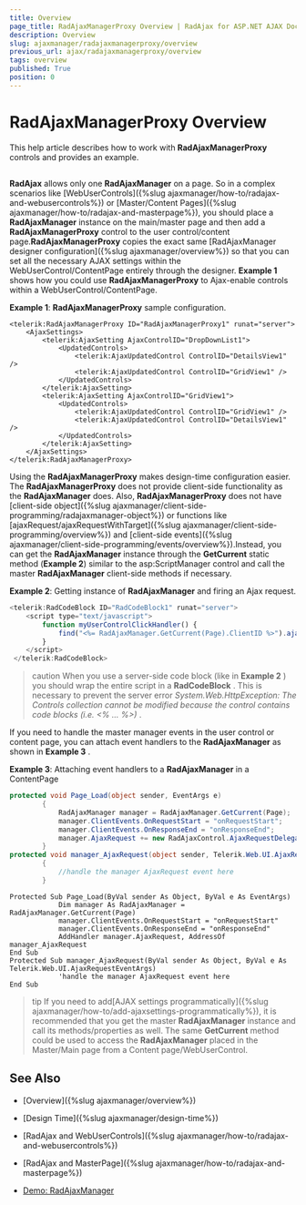```yaml
---
title: Overview
page_title: RadAjaxManagerProxy Overview | RadAjax for ASP.NET AJAX Documentation
description: Overview
slug: ajaxmanager/radajaxmanagerproxy/overview
previous_url: ajax/radajaxmanagerproxy/overview
tags: overview
published: True
position: 0
---
```


# RadAjaxManagerProxy Overview



This help article describes how to work with **RadAjaxManagerProxy** controls and provides an example.

## 

**RadAjax** allows only one **RadAjaxManager** on a page. So in a complex scenarios like [WebUserControls]({%slug ajaxmanager/how-to/radajax-and-webusercontrols%}) or [Master/Content Pages]({%slug ajaxmanager/how-to/radajax-and-masterpage%}), you should place a **RadAjaxManager** instance on the main/master page and then add a **RadAjaxManagerProxy** control to the user control/content page.**RadAjaxManagerProxy** copies the exact same [RadAjaxManager designer configuration]({%slug ajaxmanager/overview%}) so that you can set all the necessary AJAX settings within the WebUserControl/ContentPage entirely through the designer. **Example 1** shows how you could use **RadAjaxManagerProxy** to Ajax-enable controls within a WebUserControl/ContentPage.

**Example 1**: **RadAjaxManagerProxy** sample configuration.

````ASP.NET
<telerik:RadAjaxManagerProxy ID="RadAjaxManagerProxy1" runat="server">
	<AjaxSettings>
	    <telerik:AjaxSetting AjaxControlID="DropDownList1">
	        <UpdatedControls>
	            <telerik:AjaxUpdatedControl ControlID="DetailsView1" />
	            <telerik:AjaxUpdatedControl ControlID="GridView1" />
	        </UpdatedControls>
	    </telerik:AjaxSetting>
	    <telerik:AjaxSetting AjaxControlID="GridView1">
	        <UpdatedControls>
	            <telerik:AjaxUpdatedControl ControlID="GridView1" />
	            <telerik:AjaxUpdatedControl ControlID="DetailsView1" />
	        </UpdatedControls>
	    </telerik:AjaxSetting>
	</AjaxSettings>
</telerik:RadAjaxManagerProxy>
````



Using the **RadAjaxManagerProxy** makes design-time configuration easier. The **RadAjaxManagerProxy** does not provide client-side functionality as the **RadAjaxManager** does. Also, **RadAjaxManagerProxy** does not have [client-side object]({%slug ajaxmanager/client-side-programming/radajaxmanager-object%}) or functions like [ajaxRequest/ajaxRequestWithTarget]({%slug ajaxmanager/client-side-programming/overview%}) and [client-side events]({%slug ajaxmanager/client-side-programming/events/overview%}).Instead, you can get the **RadAjaxManager** instance through the **GetCurrent** static method (**Example 2**) similar to the asp:ScriptManager control and call the master **RadAjaxManager** client-side methods if necessary.

**Example 2**: Getting instance of **RadAjaxManager** and firing an Ajax request.

````JavaScript
<telerik:RadCodeBlock ID="RadCodeBlock1" runat="server">
	<script type="text/javascript">
	    function myUserControlClickHandler() {
	        find("<%= RadAjaxManager.GetCurrent(Page).ClientID %>").ajaxRequest("content");
	    }
	</script>
 </telerik:RadCodeBlock>
````



>caution When you use a server-side code block (like in **Example 2** ) you should wrap the entire script in a **RadCodeBlock** . This is necessary to prevent the server error *System.Web.HttpException: The Controls collection cannot be modified because the control contains code blocks (i.e. <% ... %>)* .
>


If you need to handle the master manager events in the user control or content page, you can attach event handlers to the **RadAjaxManager** as shown in **Example 3** .

**Example 3**: Attaching event handlers to a **RadAjaxManager** in a ContentPage



````C#
protected void Page_Load(object sender, EventArgs e)
	    {
	        RadAjaxManager manager = RadAjaxManager.GetCurrent(Page);
	        manager.ClientEvents.OnRequestStart = "onRequestStart";
	        manager.ClientEvents.OnResponseEnd = "onResponseEnd";
	        manager.AjaxRequest += new RadAjaxControl.AjaxRequestDelegate(manager_AjaxRequest);
	    }
protected void manager_AjaxRequest(object sender, Telerik.Web.UI.AjaxRequestEventArgs e)
	    {
	        //handle the manager AjaxRequest event here
	    }	
````
````VB
Protected Sub Page_Load(ByVal sender As Object, ByVal e As EventArgs)
	        Dim manager As RadAjaxManager = RadAjaxManager.GetCurrent(Page)
	        manager.ClientEvents.OnRequestStart = "onRequestStart"
	        manager.ClientEvents.OnResponseEnd = "onResponseEnd"
	        AddHandler manager.AjaxRequest, AddressOf manager_AjaxRequest
End Sub
Protected Sub manager_AjaxRequest(ByVal sender As Object, ByVal e As Telerik.Web.UI.AjaxRequestEventArgs)
	        'handle the manager AjaxRequest event here
End Sub
````


>tip If you need to add[AJAX settings programmatically]({%slug ajaxmanager/how-to/add-ajaxsettings-programmatically%}), it is recommended that you get the master **RadAjaxManager** instance and call its methods/properties as well. The same **GetCurrent** method could be used to access the **RadAjaxManager** placed in the Master/Main page from a Content page/WebUserControl.
>


## See Also

 * [Overview]({%slug ajaxmanager/overview%})

 * [Design Time]({%slug ajaxmanager/design-time%})

 * [RadAjax and WebUserControls]({%slug ajaxmanager/how-to/radajax-and-webusercontrols%})

 * [RadAjax and MasterPage]({%slug ajaxmanager/how-to/radajax-and-masterpage%})

 * [Demo: RadAjaxManager](http://demos.telerik.com/aspnet-ajax/ajax/examples/overview/defaultcs.aspx)
